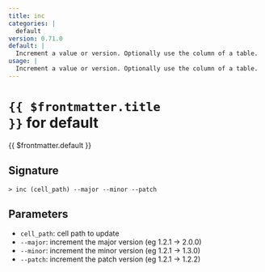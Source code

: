 ```yaml
---
title: inc
categories: |
  default
version: 0.71.0
default: |
  Increment a value or version. Optionally use the column of a table.
usage: |
  Increment a value or version. Optionally use the column of a table.
---
```


# <code>{{ $frontmatter.title }}</code> for default

<div class='command-title'>{{ $frontmatter.default }}</div>

## Signature

```> inc (cell_path) --major --minor --patch```

## Parameters

 -  `cell_path`: cell path to update
 -  `--major`: increment the major version (eg 1.2.1 -> 2.0.0)
 -  `--minor`: increment the minor version (eg 1.2.1 -> 1.3.0)
 -  `--patch`: increment the patch version (eg 1.2.1 -> 1.2.2)
